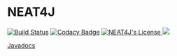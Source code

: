 # NEAT4J
[![Build Status](https://travis-ci.org/raimannma/NEAT4J.svg?branch=master)](https://travis-ci.org/raimannma/NEAT4J)
[![Codacy Badge](https://api.codacy.com/project/badge/Grade/00e0f31c53304ca08ab8b67c3743b436)](https://app.codacy.com/manual/raimannma/NEAT4J?utm_source=github.com&utm_medium=referral&utm_content=raimannma/NEAT4J&utm_campaign=Badge_Grade_Settings)
<a href="/LICENSE">
  <img src="https://img.shields.io/github/license/raimannma/NEAT4J" alt="NEAT4J's License">
</a>
<a href="https://github.com/raimannma/NEAT4J/graphs/contributors">
  <img src="https://img.shields.io/github/contributors/raimannma/NEAT4J">
</a>

[Javadocs](https://raimannma.github.io/NEAT4J/)
